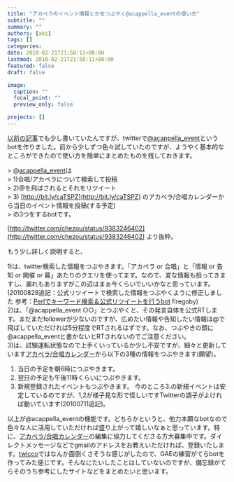 ```yaml
---
title: "アカペラのイベント情報とかをつぶやく@acappella_eventの使い方"
subtitle: ""
summary: ""
authors: [aki]
tags: []
categories: 
date: 2010-02-21T21:58:11+00:00
lastmod: 2010-02-21T21:58:11+00:00
featured: false
draft: false

image:
  caption: ""
  focal_point: ""
  preview_only: false

projects: []
---
```

[以前の記事](http://chezou.wordpress.com/2010/01/20/%e5%90%88%e5%94%b1%e3%81%a8%e3%82%a2%e3%82%ab%e3%83%9a%e3%83%a9%e3%81%ae%e3%82%ab%e3%83%ac%e3%83%b3%e3%83%80%e3%83%bc%e3%82%92google-calendar%e3%81%a7%e4%bd%9c%e3%81%a3%e3%81%a6%e3%81%bf%e3%81%9f/)でも少し書いていたんですが、twitterで[@acappella\_event](http://twitter.com/acappella_event)というbotを作りました。前から少しずつ色々試していたのですが、ようやく基本的なところができたので使い方を簡単にまとめたものを残しておきます。

&gt; @[acappella\_event](http://twitter.com/acappella_event)は  
&gt; 1)合唱/アカペラについて検索して投稿  
&gt; 2)@を飛ばされるとそれをリツイート  
&gt; 3) [http://bit.ly/caTSPZ](http://bit.ly/caTSPZ) のアカペラ/合唱カレンダーから当日のイベント情報を投稿(する予定)  
&gt; の3つをするbotです。

[http://twitter.com/chezou/status/9383246402](http://twitter.com/chezou/status/9383246402) より抜粋。

もう少し詳しく説明すると、

1)は、twitter検索した情報をつぶやきます。「アカペラ or 合唱」と「情報 or 告知 or 開催 or 募」あたりのクエリを使ってます。なので、変な情報も拾ってきますし、漏れもありますがこの辺はまぁ今くらいでいいかなと思っています。  
(20100829追記：公式リツイートで検索した情報をつぶやくように修正しました 参考：[Perlでキーワード検索＆公式リツイートを行うbot](http://firegoby.theta.ne.jp/archives/1141) firegoby)  
2)は、「@acappella\_event ○○」とつぶやくと、その発言自体を公式RTします。まだまだfollowerが少ないのですが、広めたい情報や告知したい情報は@で飛ばしていただければ5分程度でRTされるはずです。なお、つぶやきの頭に@acappella\_eventと書かないとRTされないのでご注意ください。  
3)は、試験運転状態なので上手くいっているか少し不安ですが、細々と更新しています[アカペラ/合唱カレンダー](http://bit.ly/caTSPZ)から以下の3種の情報をつぶやきます(願望)。

1. 当日の予定を朝6時につぶやきます。
2. 翌日の予定も午後11時くらいにつぶやきます。
3. 新規登録されたイベントもつぶやきます。
今のところ3.の新規イベントは安定しているのですが、1,2が様子見な形で怪しいですTwitterの調子がよければ動いています(20100711追記)。

以上が@acappella\_eventの機能です。どちらかというと、他力本願なbotなので色々な人に活用していただければ盛り上がって嬉しいなぁと思っています。特に、[アカペラ/合唱カレンダー](http://bit.ly/caTSPZ)の編集に協力してくださる方大募集中です。ダイレクトメッセージなどでgmailのアドレスをお教えいただければ、登録いたします。[twicco](http://twicco.jp/)ではなんか面倒くさそうな感じがしたので、GAEの練習がてらbotを作ってみた感じです。そんなにたいしたことはしていないのですが、備忘録がてらそのうち参考にしたサイトなどをまとめたいと思います。


